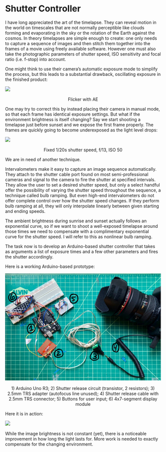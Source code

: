 # Shutter Controller

I have long appreciated the art of the timelapse. They can reveal motion in the world on timescales that are not normally perceptible like clouds forming and evaporating in the sky or the rotation of the Earth against the cosmos. In theory timelapses are simple enough to create: one only needs to capture a sequence of images and then stitch them together into the frames of a movie using freely available software. However one must also take the photographic parameters of shutter speed, ISO sensitivity and focal ratio (i.e. f-stop) into account.

One might think to use their camera’s automatic exposure mode to simplify the process, but this leads to a substantial drawback, oscillating exposure in the finished product:

<p align="left">
  <img src="/img/flicker.gif">
</p>
<p align="center">
   Flicker with AE
</p>

One may try to correct this by instead placing their camera in manual mode, so that each frame has identical exposure settings. But what if the environment brightness is itself changing? Say we start shooting a timelapse just before sunset and we expose the first frame properly. The frames are quickly going to become underexposed as the light level drops: 

<p align="left">
  <img src="/img/drastic.gif">
</p>
<p align="center">
   Fixed 1/20s shutter speed, f/13, ISO 50
</p>

We are in need of another technique.

Intervalometers make it easy to capture an image sequence automatically. They attach to the shutter cable port found on most semi-professional cameras and signal to the camera to fire the shutter at specified intervals. They allow the user to set a desired shutter speed, but only a select handful offer the possibility of varying the shutter speed throughout the sequence, a technique called bulb ramping. But even high-end intervalometers do not offer complete control over how the shutter speed changes. If they perform bulb ramping at all, they will only interpolate linearly between given starting and ending speeds.

The ambient brightness during sunrise and sunset actually follows an exponential curve, so if we want to shoot a well-exposed timelapse around those times we need to compensate with a complimentary exponential curve for the shutter speed. I will refer to this as nonlinear bulb ramping.

<!--
An intervalometer is a remote control for a camera. It is a small computer that repeatedly tells the camera to open the shutter and how long to keep it open. An intervalometer is an essential tool for creating timelapses. Most intervalometers will allow the user to select any shutter speed and any interval within the model's particular limitations, but few will vary the shutter speed with each frame, a technique called bulb ramping. Bulb ramping is useful when the amount of ambient light is changing, such as sunrise or sunset.

Shooting a timelapse at sunset in manual mode without bulb ramping: if the first few frames are well-exposed, subsequent frames quickly become underexposed.



Most DSLR or mirrorless cameras have an aperture-priority (Av) mode that can cope with this large change in brightness by  varying the shutter speed, but the brightness recorded in the camera will appear to oscillate rather than changing smoothly as one would expect from a sunrise or sunset. This flicker effect is jarring and not realistic:

### Advanced off-the-shelf control
High-end intervalometers usually can perform bulb ramping, but they will generally use a linear ramp, where the incremental change in exposure time is constant. A linear ramp can't keep up with the rate at which the ambient light changes during sunrise or sunset, which makes the final image brightness do this:

<p align="center">
  <img src="/img/plot1.png">
</p>

I tested a high-end intervalometer, a MIOPS Mobile Remote, and while it eliminated the flicker, it had the predicted bump. This test is described in [this Mathematica notebook](https://github.com/brayvid/Timelapses/blob/master/linear_problem.nb) [[PDF](https://github.com/brayvid/Timelapses/blob/master/linear_problem.pdf)].

<p align="left">
  <img src="/img/linear.gif">
</>
<p align="center">
   Observed bump with a linear ramp
</p>

### Custom control
I assumed that the ambient brightness after sunset follows an exponential curve consistent with astronomical data:
```
BrightnessWithAngle[θ_,min_,max_,rate_]:=(max-min)Exp[-rate θ]+min
```
Based on this assumption, I wrote code in [this Mathematica notebook](https://github.com/brayvid/Timelapses/blob/master/better_ramp.nb) [[PDF](https://github.com/brayvid/Timelapses/blob/master/better_ramp.pdf)] that computes the sequence of exposure times required for the final timelapse to have constant brightness. 

Here is an example scene brightness curve for sunset:

<p align="center">
  <img src="/img/plot2.png">
</p>

Here is a ramp function designed to compensate for the above decay. The parameters used here are: 900 frames, hours elapsed = 4, iso 160, aperture diameter = 10mm. One graph is plotted with time, and one with frame number.

<p align="center">
  <img src="/img/plot3.png">
</p>


<p align="center">
  <img src="/img/plot4.png">
</p> -->

The task now is to develop an Arduino-based shutter controller that takes as arguments a list of exposure times and a few other parameters and fires the shutter accordingly.

Here is a working Arduino-based prototype:

<p align="center">
  <img src="/img/prototype.jpg">
</p>
<p align="center">
1) Arduino Uno R3; 2) Shutter release circuit (transistor, 2 resistors); 3) 2.5mm TRS adapter (autofocus line unused); 4) Shutter release cable with 2.5mm TRS connector; 5) Buttons for user input; 6) 4x7-segment display module
</p>

Here it is in action:

<p align="left">
  <img src="/img/prototype.gif">
</p>

While the image brightness is not constant (yet), there is a noticeable improvement in how long the light lasts for. More work is needed to exactly compensate for the changing environment.







